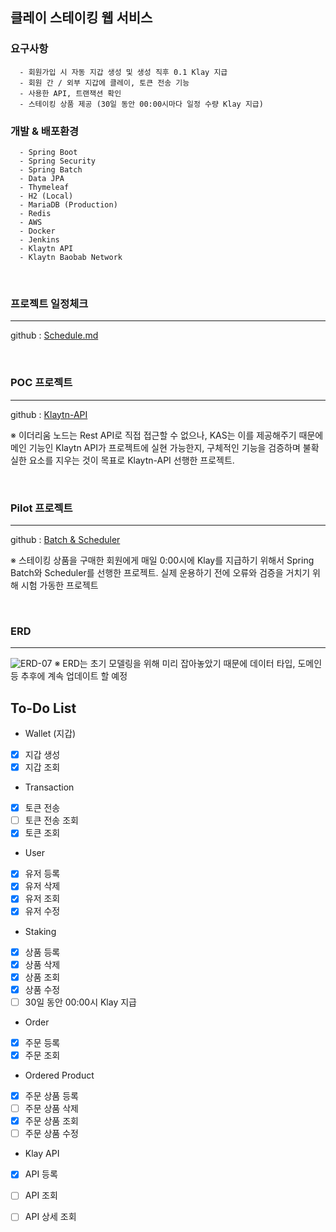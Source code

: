 ## 클레이 스테이킹 웹 서비스

### 요구사항
```
  - 회원가입 시 자동 지갑 생성 및 생성 직후 0.1 Klay 지급
  - 회원 간 / 외부 지갑에 클레이, 토큰 전송 기능
  - 사용한 API, 트랜잭션 확인
  - 스테이킹 상품 제공 (30일 동안 00:00시마다 일정 수량 Klay 지급)
```


### 개발 & 배포환경
```
  - Spring Boot
  - Spring Security
  - Spring Batch
  - Data JPA
  - Thymeleaf
  - H2 (Local)
  - MariaDB (Production)
  - Redis
  - AWS
  - Docker
  - Jenkins
  - Klaytn API
  - Klaytn Baobab Network
```

<br/>

### 프로젝트 일정체크
----
github : [Schedule.md](https://github.com/hgs-study/DailyStudy/blob/main/Schedule/Schedule.md)

<br/>

### POC 프로젝트
----
github : [Klaytn-API](https://github.com/hgs-study/Klaytn-API)

※ 이더리움 노드는 Rest API로 직접 접근할 수 없으나, KAS는 이를 제공해주기 때문에 메인 기능인 Klaytn API가 프로젝트에 실현 가능한지, 구체적인 기능을 검증하며 불확실한 요소를 지우는 것이 목표로 Klaytn-API 선행한 프로젝트.  

<br/>

### Pilot 프로젝트
------
github : [Batch & Scheduler](https://github.com/hgs-study/Batch-Scheduler-Basic)

※ 스테이킹 상품을 구매한 회원에게 매일 0:00시에 Klay를 지급하기 위해서 Spring Batch와 Scheduler를 선행한 프로젝트. 실제 운용하기 전에 오류와 검증을 거치기 위해 시험 가동한 프로젝트

<br/>

### ERD
------
![ERD-07](https://user-images.githubusercontent.com/76584547/116549661-ba0ef980-a930-11eb-97ea-9192a078d26e.png)
※ ERD는 초기 모델링을 위해 미리 잡아놓았기 때문에 데이터 타입, 도메인 등 추후에 계속 업데이트 할 예정


## To-Do List 
- Wallet (지갑)
- [x] 지갑 생성
- [x] 지갑 조회

- Transaction
- [x] 토큰 전송
- [ ] 토큰 전송 조회
- [x] 토큰 조회

- User
- [x] 유저 등록
- [x] 유저 삭제
- [x] 유저 조회
- [x] 유저 수정

- Staking
- [X] 상품 등록
- [X] 상품 삭제
- [X] 상품 조회
- [X] 상품 수정
- [ ] 30일 동안 00:00시 Klay 지급

- Order
- [X] 주문 등록
- [X] 주문 조회

- Ordered Product
- [X] 주문 상품 등록
- [ ] 주문 상품 삭제
- [X] 주문 상품 조회
- [ ] 주문 상품 수정

- Klay API
- [x] API 등록
- [ ] API 조회
- [ ] API 상세 조회

